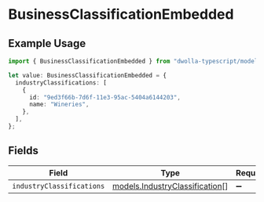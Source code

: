 # BusinessClassificationEmbedded

## Example Usage

```typescript
import { BusinessClassificationEmbedded } from "dwolla-typescript/models";

let value: BusinessClassificationEmbedded = {
  industryClassifications: [
    {
      id: "9ed3f66b-7d6f-11e3-95ac-5404a6144203",
      name: "Wineries",
    },
  ],
};
```

## Fields

| Field                                                                  | Type                                                                   | Required                                                               | Description                                                            |
| ---------------------------------------------------------------------- | ---------------------------------------------------------------------- | ---------------------------------------------------------------------- | ---------------------------------------------------------------------- |
| `industryClassifications`                                              | [models.IndustryClassification](../models/industryclassification.md)[] | :heavy_minus_sign:                                                     | N/A                                                                    |